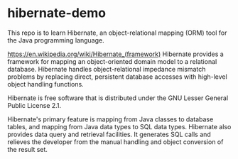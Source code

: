 # hibernate-demo
This repo is to learn Hibernate, an object-relational mapping (ORM) tool for the Java programming language.

https://en.wikipedia.org/wiki/Hibernate_(framework)
Hibernate provides a framework for mapping an object-oriented domain model to a relational database. Hibernate handles object-relational impedance mismatch problems by replacing direct, persistent database accesses with high-level object handling functions.

Hibernate is free software that is distributed under the GNU Lesser General Public License 2.1.

Hibernate's primary feature is mapping from Java classes to database tables, and mapping from Java data types to SQL data types. Hibernate also provides data query and retrieval facilities. It generates SQL calls and relieves the developer from the manual handling and object conversion of the result set.
